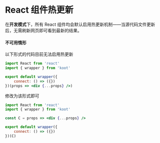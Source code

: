 # React 组件热更新

在**开发模式**下，所有 React 组件均会默认启用热更新机制——当源代码文件更新后，无需刷新网页即可看到最新的结果。

#### 不可用情形

以下形式的代码目前无法启用热更新

```jsx
import React from 'react'
import { wrapper } from 'koot'

export default wrapper({
    connect: () => ({})
})(props => <div {...props} />)
```

修改为该形式即可

```jsx
import React from 'react'
import { wrapper } from 'koot'

const C = props => <div {...props} />

export default wrapper({
    connect: () => ({})
})(C)
```
